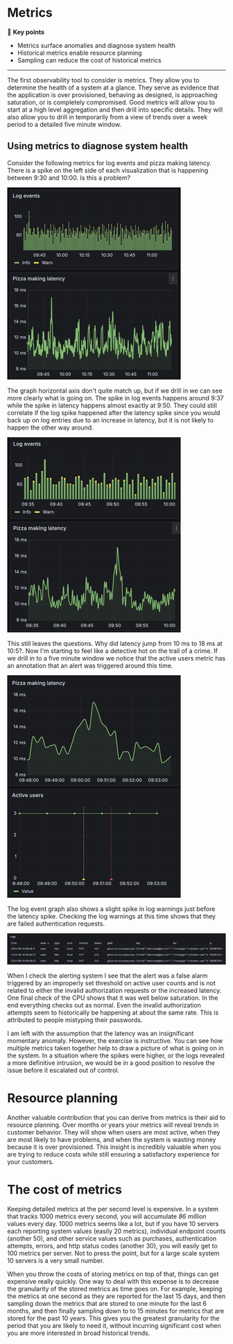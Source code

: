 # Metrics

🔑 **Key points**

- Metrics surface anomalies and diagnose system health
- Historical metrics enable resource planning
- Sampling can reduce the cost of historical metrics

---

The first observability tool to consider is metrics. They allow you to determine the health of a system at a glance. They serve as evidence that the application is over provisioned, behaving as designed, is approaching saturation, or is completely compromised. Good metrics will allow you to start at a high level aggregation and then drill into specific details. They will also allow you to drill in temporarily from a view of trends over a week period to a detailed five minute window.

## Using metrics to diagnose system health

Consider the following metrics for log events and pizza making latency. There is a spike on the left side of each visualization that is happening between 9:30 and 10:00. Is this a problem?

![Inital metrics](initialMetrics.png)

The graph horizontal axis don't quite match up, but if we drill in we can see more clearly what is going on. The spike in log events happens around 9:37 while the spike in latency happens almost exactly at 9:50. They could still correlate if the log spike happened after the latency spike since you would back up on log entries due to an increase in latency, but it is not likely to happen the other way around.

![Drill in metrics](drillInMetrics.png)

This still leaves the questions. Why did latency jump from 10 ms to 18 ms at 10:5?. Now I'm starting to feel like a detective hot on the trail of a crime. If we drill in to a five minute window we notice that the active users metric has an annotation that an alert was triggered around this time.

![Active user alert metrics](activeUserAlertsMetrics.png)

The log event graph also shows a slight spike in log warnings just before the latency spike. Checking the log warnings at this time shows that they are failed authentication requests.

![Log warning entries](logWarningEntries.png)

When I check the alerting system I see that the alert was a false alarm triggered by an improperly set threshold on active user counts and is not related to either the invalid authorization requests or the increased latency. One final check of the CPU shows that it was well below saturation. In the end everything checks out as normal. Even the invalid authorization attempts seem to historically be happening at about the same rate. This is attributed to people mistyping their passwords.

I am left with the assumption that the latency was an insignificant momentary anomaly. However, the exercise is instructive. You can see how multiple metrics taken together help to draw a picture of what is going on in the system. In a situation where the spikes were higher, or the logs revealed a more definitive intrusion, we would be in a good position to resolve the issue before it escalated out of control.

# Resource planning

Another valuable contribution that you can derive from metrics is their aid to resource planning. Over months or years your metrics will reveal trends in customer behavior. They will show when users are most active, when they are most likely to have problems, and when the system is wasting money because it is over provisioned. This insight is incredibly valuable when you are trying to reduce costs while still ensuring a satisfactory experience for your customers.

# The cost of metrics

Keeping detailed metrics at the per second level is expensive. In a system that tracks 1000 metrics every second, you will accumulate _86 million_ values every day. 1000 metrics seems like a lot, but if you have 10 servers each reporting system values (easily 20 metrics), individual endpoint counts (another 50), and other service values such as purchases, authentication attempts, errors, and http status codes (another 30), you will easily get to 100 metrics per server. Not to press the point, but for a large scale system 10 servers is a very small number.

When you throw the costs of storing metrics on top of that, things can get expensive really quickly. One way to deal with this expense is to decrease the granularity of the stored metrics as time goes on. For example, keeping the metrics at one second as they are reported for the last 15 days, and then sampling down the metrics that are stored to one minute for the last 6 months, and then finally sampling down to to 15 minutes for metrics that are stored for the past 10 years. This gives you the greatest granularity for the period that you are likely to need it, without incurring significant cost when you are more interested in broad historical trends.
